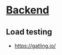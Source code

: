 # [Backend](https://ecoresponsable.numerique.gouv.fr/publications/referentiel-general-ecoconception/#backend)

## Load testing
* https://gatling.io/
